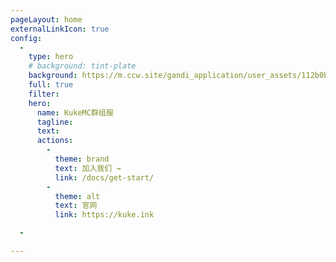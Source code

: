 ```yaml
---
pageLayout: home
externalLinkIcon: true
config:
  -
    type: hero
    # background: tint-plate
    background: https://m.ccw.site/gandi_application/user_assets/112b0b7697f2e2387b0c78cad7727b90.png
    full: true
    filter: 
    hero:
      name: KukeMC群组服
      tagline: 
      text: 
      actions:
        -
          theme: brand
          text: 加入我们 →
          link: /docs/get-start/
        -
          theme: alt
          text: 官网
          link: https://kuke.ink

  -

---
```

